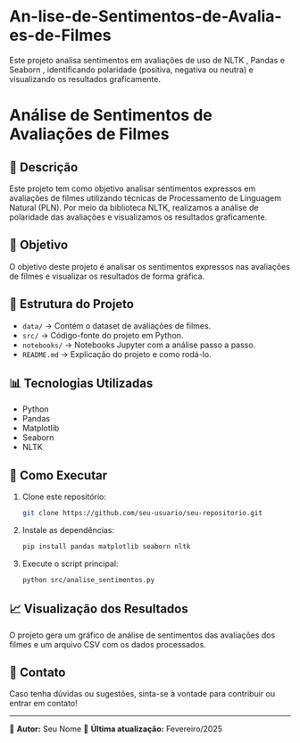 # An-lise-de-Sentimentos-de-Avalia-es-de-Filmes
Este projeto analisa sentimentos em avaliações de uso de NLTK , Pandas e Seaborn , identificando polaridade (positiva, negativa ou neutra) e visualizando os resultados graficamente.

# Análise de Sentimentos de Avaliações de Filmes

## 📖 Descrição
Este projeto tem como objetivo analisar sentimentos expressos em avaliações de filmes utilizando técnicas de Processamento de Linguagem Natural (PLN). Por meio da biblioteca NLTK, realizamos a análise de polaridade das avaliações e visualizamos os resultados graficamente.

## 📌 Objetivo
O objetivo deste projeto é analisar os sentimentos expressos nas avaliações de filmes e visualizar os resultados de forma gráfica.

## 📂 Estrutura do Projeto
- `data/` → Contém o dataset de avaliações de filmes.
- `src/` → Código-fonte do projeto em Python.
- `notebooks/` → Notebooks Jupyter com a análise passo a passo.
- `README.md` → Explicação do projeto e como rodá-lo.

## 📊 Tecnologias Utilizadas
- Python
- Pandas
- Matplotlib
- Seaborn
- NLTK

## 🚀 Como Executar
1. Clone este repositório:
   ```bash
   git clone https://github.com/seu-usuario/seu-repositorio.git
   ```
2. Instale as dependências:
   ```bash
   pip install pandas matplotlib seaborn nltk
   ```
3. Execute o script principal:
   ```bash
   python src/analise_sentimentos.py
   ```

## 📈 Visualização dos Resultados
O projeto gera um gráfico de análise de sentimentos das avaliações dos filmes e um arquivo CSV com os dados processados.

## 📧 Contato
Caso tenha dúvidas ou sugestões, sinta-se à vontade para contribuir ou entrar em contato!

---
📌 **Autor:** Seu Nome
📅 **Última atualização:** Fevereiro/2025


